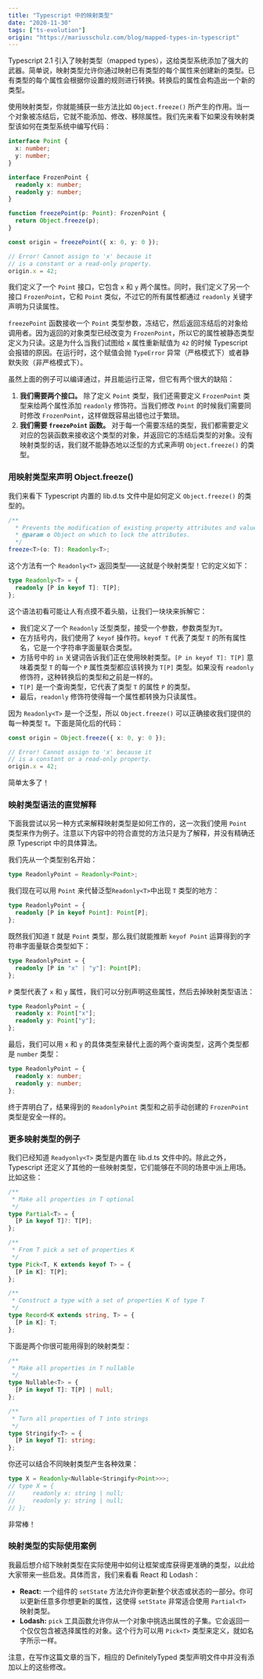 ```yaml
---
title: "Typescript 中的映射类型"
date: "2020-11-30"
tags: ["ts-evolution"]
origin: "https://mariusschulz.com/blog/mapped-types-in-typescript"
---
```


Typescript 2.1 引入了映射类型（mapped types），这给类型系统添加了强大的武器。简单说，映射类型允许你通过映射已有类型的每个属性来创建新的类型。已有类型的每个属性会根据你设置的规则进行转换。转换后的属性会构造出一个新的类型。

使用映射类型，你就能捕获一些方法比如 `Object.freeze()` 所产生的作用。当一个对象被冻结后，它就不能添加、修改、移除属性。我们先来看下如果没有映射类型该如何在类型系统中编写代码：

```ts
interface Point {
  x: number;
  y: number;
}

interface FrozenPoint {
  readonly x: number;
  readonly y: number;
}

function freezePoint(p: Point): FrozenPoint {
  return Object.freeze(p);
}

const origin = freezePoint({ x: 0, y: 0 });

// Error! Cannot assign to 'x' because it
// is a constant or a read-only property.
origin.x = 42;
```
我们定义了一个 `Point` 接口，它包含 `x` 和 `y` 两个属性。同时，我们定义了另一个接口 `FrozenPoint`，它和 `Point` 类似，不过它的所有属性都通过 `readonly` 关键字声明为只读属性。

`freezePoint` 函数接收一个 `Point` 类型参数，冻结它，然后返回冻结后的对象给调用者。因为返回的对象类型已经改变为 `FrozenPoint`，所以它的属性被静态类型定义为只读。这是为什么当我们试图给 `x` 属性重新赋值为 `42` 的时候 Typescript 会报错的原因。在运行时，这个赋值会抛 `TypeError` 异常（严格模式下）或者静默失败（非严格模式下）。

虽然上面的例子可以编译通过，并且能运行正常，但它有两个很大的缺陷：

1. **我们需要两个接口。** 除了定义 `Point` 类型，我们还需要定义 `FrozenPoint` 类型来给两个属性添加 `readonly` 修饰符。当我们修改 `Point` 的时候我们需要同时修改 `FrozenPoint`，这样做既容易出错也过于繁琐。
2. **我们需要 `freezePoint` 函数。** 对于每一个需要冻结的类型，我们都需要定义对应的包装函数来接收这个类型的对象，并返回它的冻结后类型的对象。没有映射类型的话，我们就不能静态地以泛型的方式来声明 `Object.freeze()` 的类型。


### 用映射类型来声明 Object.freeze()

我们来看下 Typescript 内置的 lib.d.ts 文件中是如何定义 `Object.freeze()` 的类型的。

```ts
/**
  * Prevents the modification of existing property attributes and values, and prevents the addition of new properties.
  * @param o Object on which to lock the attributes.
  */
freeze<T>(o: T): Readonly<T>;
```

这个方法有一个 `Readonly<T>` 返回类型——这就是个映射类型！它的定义如下：

```ts
type Readonly<T> = {
  readonly [P in keyof T]: T[P];
};
```

这个语法初看可能让人有点摸不着头脑，让我们一块块来拆解它：

- 我们定义了一个 `Readonly` 泛型类型，接受一个参数，参数类型为`T`。
- 在方括号内，我们使用了 `keyof` 操作符。`keyof T` 代表了类型 `T` 的所有属性名，它是一个字符串字面量联合类型。
- 方括号中的 `in` 关键词告诉我们正在使用映射类型。`[P in keyof T]: T[P]` 意味着类型 `T` 的每一个 `P` 属性类型都应该转换为 `T[P]` 类型。如果没有 `readonly` 修饰符，这种转换后的类型和之前是一样的。
- `T[P]` 是一个查询类型，它代表了类型 `T` 的属性 `P` 的类型。
- 最后，`readonly` 修饰符使得每一个属性都转换为只读属性。

因为 `Readonly<T>` 是一个泛型，所以 `Object.freeze()` 可以正确接收我们提供的每一种类型 `T`。下面是简化后的代码：

```ts
const origin = Object.freeze({ x: 0, y: 0 });

// Error! Cannot assign to 'x' because it
// is a constant or a read-only property.
origin.x = 42;
```

简单太多了！

### 映射类型语法的直觉解释

下面我尝试以另一种方式来解释映射类型是如何工作的，这一次我们使用 `Point` 类型来作为例子。注意以下内容中的符合直觉的方法只是为了解释，并没有精确还原 Typescript 中的具体算法。

我们先从一个类型别名开始：

```ts
type ReadonlyPoint = Readonly<Point>;
```

我们现在可以用 `Point` 来代替泛型`Readonly<T>`中出现 `T` 类型的地方：

```ts
type ReadonlyPoint = {
  readonly [P in keyof Point]: Point[P];
};
```

既然我们知道 `T` 就是 `Point` 类型，那么我们就能推断 `keyof Point` 运算得到的字符串字面量联合类型如下：

```ts
type ReadonlyPoint = {
  readonly [P in "x" | "y"]: Point[P];
};
```

`P` 类型代表了 `x` 和 `y` 属性，我们可以分别声明这些属性，然后去掉映射类型语法：

```ts
type ReadonlyPoint = {
  readonly x: Point["x"];
  readonly y: Point["y"];
};
```

最后，我们可以用 `x` 和 `y` 的具体类型来替代上面的两个查询类型，这两个类型都是 `number` 类型：

```ts
type ReadonlyPoint = {
  readonly x: number;
  readonly y: number;
};
```

终于弄明白了，结果得到的 `ReadonlyPoint` 类型和之前手动创建的 `FrozenPoint` 类型是安全一样的。

### 更多映射类型的例子

我们已经知道 `Readyonly<T>` 类型是内置在 lib.d.ts 文件中的。除此之外，Typescript 还定义了其他的一些映射类型，它们能够在不同的场景中派上用场。比如这些：

```ts
/**
 * Make all properties in T optional
 */
type Partial<T> = {
  [P in keyof T]?: T[P];
};

/**
 * From T pick a set of properties K
 */
type Pick<T, K extends keyof T> = {
  [P in K]: T[P];
};

/**
 * Construct a type with a set of properties K of type T
 */
type Record<K extends string, T> = {
  [P in K]: T;
};
```

下面是两个你很可能用得到的映射类型：

```ts
/**
 * Make all properties in T nullable
 */
type Nullable<T> = {
  [P in keyof T]: T[P] | null;
};

/**
 * Turn all properties of T into strings
 */
type Stringify<T> = {
  [P in keyof T]: string;
};
```

你还可以结合不同映射类型产生各种效果：

```ts
type X = Readonly<Nullable<Stringify<Point>>>;
// type X = {
//     readonly x: string | null;
//     readonly y: string | null;
// };
```

非常棒！

### 映射类型的实际使用案例

我最后想介绍下映射类型在实际使用中如何让框架或库获得更准确的类型，以此给大家带来一些启发。具体而言，我们来看看 React 和 Lodash：

- **React:** 一个组件的 `setState` 方法允许你更新整个状态或状态的一部分。你可以更新任意多你想更新的属性，这使得 `setState` 非常适合使用 `Partial<T>` 映射类型。
- **Lodash:**  `pick` 工具函数允许你从一个对象中挑选出属性的子集。它会返回一个仅仅包含被选择属性的对象。这个行为可以用 `Pick<T>` 类型来定义，就如名字所示一样。

注意，在写作这篇文章的当下，相应的 DefinitelyTyped 类型声明文件中并没有添加以上的这些修改。




